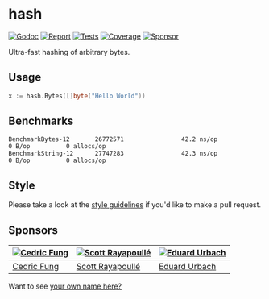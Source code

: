 # hash

[![Godoc][godoc-image]][godoc-url]
[![Report][report-image]][report-url]
[![Tests][tests-image]][tests-url]
[![Coverage][coverage-image]][coverage-url]
[![Sponsor][sponsor-image]][sponsor-url]

Ultra-fast hashing of arbitrary bytes.

## Usage

```go
x := hash.Bytes([]byte("Hello World"))
```

## Benchmarks

```text
BenchmarkBytes-12       26772571                42.2 ns/op             0 B/op          0 allocs/op
BenchmarkString-12      27747283                42.3 ns/op             0 B/op          0 allocs/op
```

## Style

Please take a look at the [style guidelines](https://github.com/akyoto/quality/blob/master/STYLE.md) if you'd like to make a pull request.

## Sponsors

| [![Cedric Fung](https://avatars3.githubusercontent.com/u/2269238?s=70&v=4)](https://github.com/cedricfung) | [![Scott Rayapoullé](https://avatars3.githubusercontent.com/u/11772084?s=70&v=4)](https://github.com/soulcramer) | [![Eduard Urbach](https://avatars3.githubusercontent.com/u/438936?s=70&v=4)](https://twitter.com/eduardurbach) |
| --- | --- | --- |
| [Cedric Fung](https://github.com/cedricfung) | [Scott Rayapoullé](https://github.com/soulcramer) | [Eduard Urbach](https://eduardurbach.com) |

Want to see [your own name here?](https://github.com/users/akyoto/sponsorship)

[godoc-image]: https://godoc.org/github.com/akyoto/hash?status.svg
[godoc-url]: https://godoc.org/github.com/akyoto/hash
[report-image]: https://goreportcard.com/badge/github.com/akyoto/hash
[report-url]: https://goreportcard.com/report/github.com/akyoto/hash
[tests-image]: https://cloud.drone.io/api/badges/akyoto/hash/status.svg
[tests-url]: https://cloud.drone.io/akyoto/hash
[coverage-image]: https://codecov.io/gh/akyoto/hash/graph/badge.svg
[coverage-url]: https://codecov.io/gh/akyoto/hash
[sponsor-image]: https://img.shields.io/badge/github-donate-green.svg
[sponsor-url]: https://github.com/users/akyoto/sponsorship

